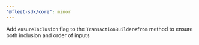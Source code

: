 ```yaml
---
"@fleet-sdk/core": minor
---
```


Add `ensureInclusion` flag to the `TransactionBuilder#from` method to ensure both inclusion and order of inputs
